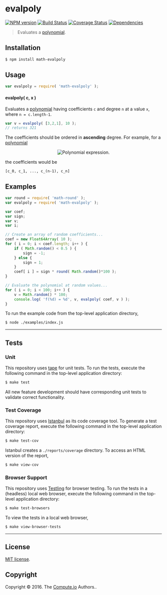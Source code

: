 evalpoly
===
[![NPM version][npm-image]][npm-url] [![Build Status][build-image]][build-url] [![Coverage Status][coverage-image]][coverage-url] [![Dependencies][dependencies-image]][dependencies-url]

> Evaluates a [polynomial][polynomial].


## Installation

``` bash
$ npm install math-evalpoly
```


## Usage

``` javascript
var evalpoly = require( 'math-evalpoly' );
```

#### evalpoly( c, x )

Evaluates a [polynomial][polynomial] having coefficients `c` and degree `n` at a value `x`, where `n = c.length-1`.

``` javascript
var v = evalpoly( [3,2,1], 10 );
// returns 321
```

The coefficients should be ordered in __ascending__ degree. For example, for a [polynomial][polynomial]

<div class="equation" align="center" data-raw-text="c_nx^n + c_{n-1}x^{n-1} + \ldots + c_1x^1 + c_0 = \sum_{i=0}^{n} c_ix^i" data-equation="eq:polynomial">
	<img src="" alt="Polynomial expression.">
	<br>
</div>

the coefficients would be

```
[c_0, c_1, ..., c_(n-1), c_n]
```


## Examples

``` javascript
var round = require( 'math-round' );
var evalpoly = require( 'math-evalpoly' );

var coef;
var sign;
var v;
var i;

// Create an array of random coefficients...
coef = new Float64Array( 10 );
for ( i = 0; i < coef.length; i++ ) {
	if ( Math.random() < 0.5 ) {
		sign = -1;
	} else {
		sign = 1;
	}
	coef[ i ] = sign * round( Math.random()*100 );
}

// Evaluate the polynomial at random values...
for ( i = 0; i < 100; i++ ) {
	v = Math.random() * 100;
	console.log( 'f(%d) = %d', v, evalpoly( coef, v ) );
}
```

To run the example code from the top-level application directory,

``` bash
$ node ./examples/index.js
```


---
## Tests

### Unit

This repository uses [tape][tape] for unit tests. To run the tests, execute the following command in the top-level application directory:

``` bash
$ make test
```

All new feature development should have corresponding unit tests to validate correct functionality.


### Test Coverage

This repository uses [Istanbul][istanbul] as its code coverage tool. To generate a test coverage report, execute the following command in the top-level application directory:

``` bash
$ make test-cov
```

Istanbul creates a `./reports/coverage` directory. To access an HTML version of the report,

``` bash
$ make view-cov
```


### Browser Support

This repository uses [Testling][testling] for browser testing. To run the tests in a (headless) local web browser, execute the following command in the top-level application directory:

``` bash
$ make test-browsers
```

To view the tests in a local web browser,

``` bash
$ make view-browser-tests
```

<!-- [![browser support][browsers-image]][browsers-url] -->


---
## License

[MIT license](http://opensource.org/licenses/MIT).


## Copyright

Copyright &copy; 2016. The [Compute.io][compute-io] Authors..


[npm-image]: http://img.shields.io/npm/v/math-evalpoly.svg
[npm-url]: https://npmjs.org/package/math-evalpoly

[build-image]: http://img.shields.io/travis/math-io/evalpoly/master.svg
[build-url]: https://travis-ci.org/math-io/evalpoly

[coverage-image]: https://img.shields.io/codecov/c/github/math-io/evalpoly/master.svg
[coverage-url]: https://codecov.io/github/math-io/evalpoly?branch=master

[dependencies-image]: http://img.shields.io/david/math-io/evalpoly.svg
[dependencies-url]: https://david-dm.org/math-io/evalpoly

[dev-dependencies-image]: http://img.shields.io/david/dev/math-io/evalpoly.svg
[dev-dependencies-url]: https://david-dm.org/dev/math-io/evalpoly

[github-issues-image]: http://img.shields.io/github/issues/math-io/evalpoly.svg
[github-issues-url]: https://github.com/math-io/evalpoly/issues

[tape]: https://github.com/substack/tape
[istanbul]: https://github.com/gotwarlost/istanbul
[testling]: https://ci.testling.com

[polynomial]: https://en.wikipedia.org/wiki/Polynomial
[compute-io]: https://github.com/compute-io
